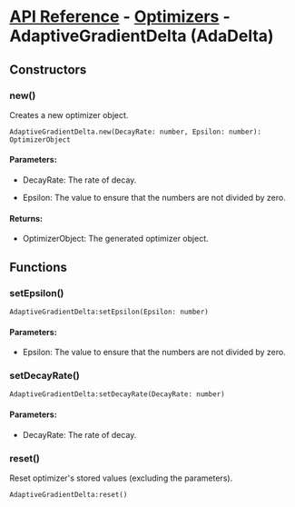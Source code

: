 # [API Reference](../../API.md) - [Optimizers](../Optimizers.md) - AdaptiveGradientDelta (AdaDelta)

## Constructors

### new()

Creates a new optimizer object.

```
AdaptiveGradientDelta.new(DecayRate: number, Epsilon: number): OptimizerObject
```

#### Parameters:

* DecayRate: The rate of decay.

* Epsilon: The value to ensure that the numbers are not divided by zero.

#### Returns:

* OptimizerObject: The generated optimizer object.

## Functions

### setEpsilon()

```
AdaptiveGradientDelta:setEpsilon(Epsilon: number)
```

#### Parameters:

* Epsilon: The value to ensure that the numbers are not divided by zero.

### setDecayRate()

```
AdaptiveGradientDelta:setDecayRate(DecayRate: number)
```

#### Parameters:

* DecayRate: The rate of decay.

### reset()

Reset optimizer's stored values (excluding the parameters).

```
AdaptiveGradientDelta:reset()
```
